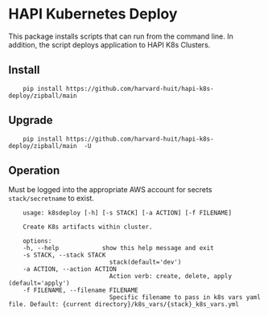 HAPI Kubernetes Deploy
====================

This package installs scripts that can run from the command line. In addition, the script deploys application to HAPI K8s Clusters.

## Install

        pip install https://github.com/harvard-huit/hapi-k8s-deploy/zipball/main

## Upgrade

        pip install https://github.com/harvard-huit/hapi-k8s-deploy/zipball/main  -U


## Operation

Must be logged into the appropriate AWS account for secrets  `stack/secretname` to exist.

        usage: k8sdeploy [-h] [-s STACK] [-a ACTION] [-f FILENAME]

        Create K8s artifacts within cluster.

        options:
        -h, --help            show this help message and exit
        -s STACK, --stack STACK
                                stack(default='dev')
        -a ACTION, --action ACTION
                                Action verb: create, delete, apply (default='apply')
        -f FILENAME, --filename FILENAME
                                Specific filename to pass in k8s vars yaml file. Default: {current directory}/k8s_vars/{stack}_k8s_vars.yml
        
